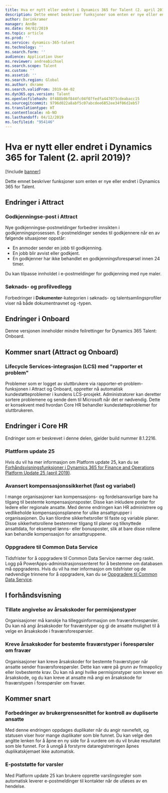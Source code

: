 ```yaml
---
title: Hva er nytt eller endret i Dynamics 365 for Talent (2. april 2019)?
description: Dette emnet beskriver funksjoner som enten er nye eller endret i Microsoft Dynamics 365 for Talent.
author: Darinkramer
manager: AnnBe
ms.date: 04/02/2019
ms.topic: article
ms.prod: ''
ms.service: dynamics-365-talent
ms.technology: ''
ms.search.form: ''
audience: Application User
ms.reviewer: andreabichsel
ms.search.scope: Talent
ms.custom: ''
ms.assetid: ''
ms.search.region: Global
ms.author: dkrame
ms.search.validFrom: 2019-04-02
ms.dyn365.ops.version: Talent
ms.openlocfilehash: 8f488b0bf844fc04f07fedfa447073cdeabacc15
ms.sourcegitcommit: 9796d022a8abf5c07abcdee6852ee34f06d2eb57
ms.translationtype: HT
ms.contentlocale: nb-NO
ms.lasthandoff: 04/12/2019
ms.locfileid: "954146"
---
```

# <a name="whats-new-or-changed-in-dynamics-365-for-talent-april-2-2019"></a>Hva er nytt eller endret i Dynamics 365 for Talent (2. april 2019)?

[!include [banner](includes/banner.md)]

Dette emnet beskriver funksjoner som enten er nye eller endret i Dynamics 365 for Talent.

## <a name="changes-in-attract"></a>Endringer i Attract

### <a name="approval-emails-in-attract"></a>Godkjenningse-post i Attract
Nye godkjenningse-postmeldinger forbedrer innsikten i godkjenningsprosessen. E-postmeldinger sendes til godkjennere når en av følgende situasjoner oppstår:

- En anmoder sender en jobb til godkjenning.
- En jobb blir avvist eller godkjent.
- En godkjenner har ikke behandlet en godkjenningsforespørsel innen 24 timer.

Du kan tilpasse innholdet i e-postmeldinger for godkjenning med nye maler.

### <a name="application-and-profile-attachments"></a>Søknads- og profilvedlegg
Forbedringer i **Dokumenter**-kategorien i søknads- og talentsamlingsprofiler viser nå både dokumentnavnet og -typen.

## <a name="changes-in-onboard"></a>Endringer i Onboard
Denne versjonen inneholder mindre feilrettinger for Dynamics 365 Talent: Onboard.

## <a name="coming-soon-attract-and-onboard"></a>Kommer snart (Attract og Onboard)

### <a name="lifecycle-services-lcs-integration-with-report-a-problem"></a>Lifecycle Services-integrasjon (LCS) med "rapporter et problem"
Problemer som er logget av sluttbrukere via rapporter-et-problem-funksjonen i Attract og Onboard, oppretter nå automatisk kundestøtteproblemer i kundens LCS-prosjekt. Administratorer kan deretter sortere problemene og sende dem til Microsoft når det er nødvendig. Dette er konsekvent med hvordan Core HR behandler kundestøtteproblemer for sluttbrukeren.

## <a name="changes-in-core-hr"></a>Endringer i Core HR
Endringer som er beskrevet i denne delen, gjelder build nummer 8.1.2216.

### <a name="platform-update-25"></a>Plattform update 25
Hvis du vil ha mer informasjon om Platform update 25, kan du se [Forhåndsvisningsfunksjoner i Dynamics 365 for Finance and Operations Platform Update 25 (april 2019)](https://docs.microsoft.com/en-us/dynamics365/unified-operations/fin-and-ops/get-started/whats-new-platform-25).

###  <a name="advanced-compensation-security-fixed-and-variable"></a>Avansert kompensasjonssikkerhet (fast og variabel)
I mange organisasjoner kan kompensasjons- og fordelsansvarlige bare ha tilgang til bestemte kompensasjonsposter. Disse kan inkludere poster for ledere eller regionale ansatte. Med denne endringen kan HR administrere og vedlikeholde kompensasjonsplanene for ulike ansattgrupper i organisasjonen. Du kan tilordne sikkerhetsroller til faste og variable planer. Disse sikkerhetsrollene bestemmer tilgang til planer og tilknyttede ansattdata, for eksempel lønns- eller bonusposter, slik at bare disse rollene kan behandle kompensasjon for ansattgruppene.

### <a name="upgrade-to-common-data-service"></a>Oppgradere til Common Data Service
Tidsfrister for å oppgradere til Common Data Service nærmer deg raskt. Logg på PowerApps-administrasjonssenteret for å bestemme om databasen må oppgraderes. Hvis du vil ha mer informasjon om tidsfrister og de nødvendige trinnene for å oppgradere, kan du se [Oppgradere til Common Data Service](https://docs.microsoft.com/en-us/common-data-service/upgradecds/introduction-upgrade-cds).

## <a name="in-preview"></a>I forhåndsvisning

### <a name="allow-reason-codes-to-be-specified-on-leave-types"></a>Tillate angivelse av årsakskoder for permisjonstyper
Organisasjoner må kanskje ha tilleggsinformasjon om fraværsforespørsler. Du kan nå angi årsakskoder for fraværstyper og gi de ansatte mulighet til å velge en årsakskode i fraværsforespørsler.

### <a name="require-reason-codes-for-certain-leave-types-on-time-off-requests"></a>Kreve årsakskoder for bestemte fraværstyper i forespørsler om fravær
Organisasjoner kan kreve årsakskoder for bestemte fraværstyper når ansatte sender fraværsforespørsler. Dette kan være på grunn av firmapolicy eller lovbestemte krav. Du kan nå angi hvilke permisjonstyper som krever en årsakskode, og du kan kreve at ansatte må angi en årsakskode for fraværstypen i forespørsler om fravær.

## <a name="coming-soon"></a>Kommer snart

### <a name="improvements-to-the-user-interface-for-duplicate-employee-check"></a>Forbedringer av brukergrensesnittet for kontroll av dupliserte ansatte
Med denne endringen oppdages duplikater når du angir navnefelt, og statusen viser hvor mange duplikater som ble funnet. Du kan velge den angitte lenken for å åpne en ny side for å vurdere om du vil bruke resultatet som ble funnet. For å unngå å forstyrre dataregistreringen åpnes duplikatskjemaet ikke automatisk.

###  <a name="email-support-for-alerts"></a>E-poststøtte for varsler
Med Platform update 25 kan brukere opprette varslingsregler som automatisk leverer e-postmeldinger til kontakter når de utløses av en hendelse. 
